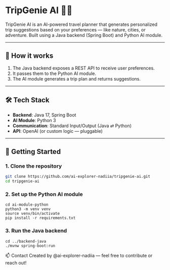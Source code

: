 # TripGenie AI 🧳✨

TripGenie AI is an AI-powered travel planner that generates personalized trip suggestions based on your preferences — like nature, cities, or adventure. Built using a Java backend (Spring Boot) and Python AI module.

---

## 🧠 How it works

1. The Java backend exposes a REST API to receive user preferences.
2. It passes them to the Python AI module.
3. The AI module generates a trip plan and returns suggestions.

---

## 🛠 Tech Stack

- **Backend**: Java 17, Spring Boot
- **AI Module**: Python 3
- **Communication**: Standard Input/Output (Java ⇄ Python)
- **API**: OpenAI (or custom logic — pluggable)

---

## 🚀 Getting Started

### 1. Clone the repository

```bash
git clone https://github.com/ai-explorer-nadiia/tripgenie-ai.git
cd tripgenie-ai
```

### 2. Set up the Python AI module

```
cd ai-module-python
python3 -m venv venv
source venv/bin/activate
pip install -r requirements.txt
```

### 3. Run the Java backend

```
cd ../backend-java
./mvnw spring-boot:run
```

📫 Contact
Created by @ai-explorer-nadiia — feel free to contribute or reach out!
